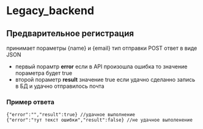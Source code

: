 # Legacy_backend

## Предварительное регистрация

принимает пораметры {name} и {email}
тип отправки POST
ответ в виде JSON
- первый порамтр **error** если в API произошла ошибка то значение пораметра будет true
- второй пораметр **result** значение true если удачно сделанно запись в БД и удачно отправилось почта
### Пример ответа
	{"error":"","result":true} //удачное выполнение
	{"error":"тут текст ошибки","result":false} //не удачное выполенение
